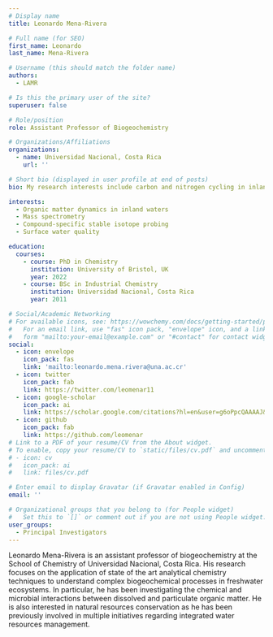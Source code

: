 ```yaml
---
# Display name
title: Leonardo Mena-Rivera

# Full name (for SEO)
first_name: Leonardo
last_name: Mena-Rivera

# Username (this should match the folder name)
authors:
  - LAMR

# Is this the primary user of the site?
superuser: false

# Role/position
role: Assistant Professor of Biogeochemistry

# Organizations/Affiliations
organizations:
  - name: Universidad Nacional, Costa Rica
    url: ''

# Short bio (displayed in user profile at end of posts)
bio: My research interests include carbon and nitrogen cycling in inland waters and mass spectrometry.

interests:
  - Organic matter dynamics in inland waters
  - Mass spectrometry
  - Compound-specific stable isotope probing
  - Surface water quality

education:
  courses:
    - course: PhD in Chemistry
      institution: University of Bristol, UK
      year: 2022
    - course: BSc in Industrial Chemistry
      institution: Universidad Nacional, Costa Rica
      year: 2011

# Social/Academic Networking
# For available icons, see: https://wowchemy.com/docs/getting-started/page-builder/#icons
#   For an email link, use "fas" icon pack, "envelope" icon, and a link in the
#   form "mailto:your-email@example.com" or "#contact" for contact widget.
social:
  - icon: envelope
    icon_pack: fas
    link: 'mailto:leonardo.mena.rivera@una.ac.cr'
  - icon: twitter
    icon_pack: fab
    link: https://twitter.com/leomenar11
  - icon: google-scholar
    icon_pack: ai
    link: https://scholar.google.com/citations?hl=en&user=g6oPpcQAAAAJ&view_op=list_works
  - icon: github
    icon_pack: fab
    link: https://github.com/leomenar
# Link to a PDF of your resume/CV from the About widget.
# To enable, copy your resume/CV to `static/files/cv.pdf` and uncomment the lines below.
# - icon: cv
#   icon_pack: ai
#   link: files/cv.pdf

# Enter email to display Gravatar (if Gravatar enabled in Config)
email: ''

# Organizational groups that you belong to (for People widget)
#   Set this to `[]` or comment out if you are not using People widget.
user_groups:
  - Principal Investigators
---
```


Leonardo Mena-Rivera is an assistant professor of biogeochemistry at the School of Chemistry of Universidad Nacional, Costa Rica. His research focuses on the application of state of the art analytical chemistry techniques to understand complex biogeochemical processes in freshwater ecosystems. In particular, he has been investigating the chemical and microbial interactions between dissolved and particulate organic matter. He is also interested in natural resources conservation as he has been previously involved in multiple initiatives regarding integrated water resources management.
